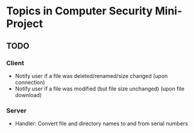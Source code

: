 # Topics in Computer Security Mini-Project #

## TODO ##
### Client ###
* Notify user if a file was deleted/renamed/size changed (upon connection)
* Notify user if a file was modified (but file size unchanged) (upon file download)

### Server ###
* Handler: Convert file and directory names to and from serial numbers

